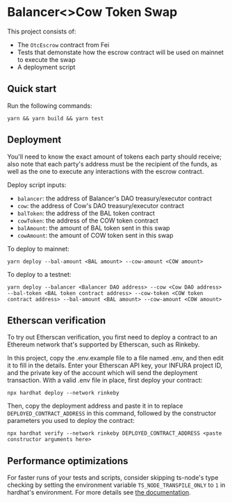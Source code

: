 # Balancer<>Cow Token Swap

This project consists of:

- The `OtcEscrow` contract from Fei
- Tests that demonstate how the escrow contract will be used on mainnet to execute the swap
- A deployment script

## Quick start

Run the following commands:

```shell
yarn && yarn build && yarn test
```

## Deployment

You'll need to know the exact amount of tokens each party should receive; also note that each party's address must be the recipient of the funds, as well as the one to execute any interactions with the escrow contract.

Deploy script inputs:

- `balancer`: the address of Balancer's DAO treasury/executor contract
- `cow`: the address of Cow's DAO treasury/executor contract
- `balToken`: the address of the BAL token contract
- `cowToken`: the address of the COW token contract
- `balAmount`: the amount of BAL token sent in this swap
- `cowAmount`: the amount of COW token sent in this swap

To deploy to mainnet:

```shell
yarn deploy --bal-amount <BAL amount> --cow-amount <COW amount>
```

To deploy to a testnet:

```shell
yarn deploy --balancer <Balancer DAO address> --cow <Cow DAO address> --bal-token <BAL token contract address> --cow-token <COW token contract address> --bal-amount <BAL amount> --cow-amount <COW amount>
```

## Etherscan verification

To try out Etherscan verification, you first need to deploy a contract to an Ethereum network that's supported by Etherscan, such as Rinkeby.

In this project, copy the .env.example file to a file named .env, and then edit it to fill in the details. Enter your Etherscan API key, your INFURA project ID, and the private key of the account which will send the deployment transaction. With a valid .env file in place, first deploy your contract:

```shell
npx hardhat deploy --network rinkeby
```

Then, copy the deployment address and paste it in to replace `DEPLOYED_CONTRACT_ADDRESS` in this command, followed by the constructor parameters you used to deploy the contract:

```shell
npx hardhat verify --network rinkeby DEPLOYED_CONTRACT_ADDRESS <paste constructor arguments here>
```

## Performance optimizations

For faster runs of your tests and scripts, consider skipping ts-node's type checking by setting the environment variable `TS_NODE_TRANSPILE_ONLY` to `1` in hardhat's environment. For more details see [the documentation](https://hardhat.org/guides/typescript.html#performance-optimizations).

